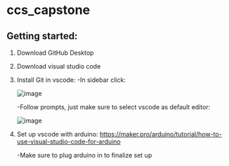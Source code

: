 # ccs_capstone

## Getting started:
1. Download GitHub Desktop
2. Download visual studio code
3. Install Git in vscode:
   -In sidebar click:
   
    ![image](https://github.com/arc093/ccs_capstone/assets/152421805/d12eee71-758d-40e8-b20a-dfbc67c2e47d)

   -Follow prompts, just make sure to select vscode as default editor:
   
   ![image](https://github.com/arc093/ccs_capstone/assets/152421805/8c2f1bc8-b8f2-47e2-9d33-765a27c29df0)


5. Set up vscode with arduino: https://maker.pro/arduino/tutorial/how-to-use-visual-studio-code-for-arduino

   -Make sure to plug arduino in to finalize set up

